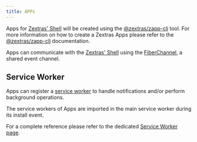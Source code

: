 ```yaml
---
title: APPs
---
```


Apps for [Zextras' Shell][1] will be created using the [@zextras/zapp-cli][2] tool.
For more information on how to create a Zextras Apps please refer to the [@zextras/zapp-cli][2] documentation.

Apps can communicate with the [Zextras' Shell][1] using the [FiberChannel][7], a shared event channel.

## Service Worker
Apps can register a [service worker][4] to handle notifications and/or perform background operations.

The service workers of Apps are imported in the main service worker during its install event.

For a complete reference please refer to the dedicated [Service Worker page][3].

[1]: https://bitbucket.org/zextras/iris-shell
[2]: https://bitbucket.org/zextras/iris-cli
[3]: architecture/service_worker.md
[4]: https://developer.mozilla.org/en-US/docs/Web/API/Service_Worker_API
[5]: https://developer.mozilla.org/en-US/docs/Web/API/BroadcastChannel
[6]: architecture/service_worker.md#broadcast-channel
[7]: architecture/architecture.md#fiber-channel
